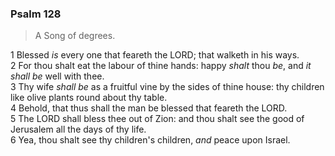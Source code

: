 ### Psalm 128

> A Song of degrees.

1 Blessed *is* every one that feareth the LORD; that walketh in his ways.  
2 For thou shalt eat the labour of thine hands: happy *shalt* thou *be*, and *it shall be* well with thee.  
3 Thy wife *shall be* as a fruitful vine by the sides of thine house: thy children like olive plants round about thy table.  
4 Behold, that thus shall the man be blessed that feareth the LORD.  
5 The LORD shall bless thee out of Zion: and thou shalt see the good of Jerusalem all the days of thy life.  
6 Yea, thou shalt see thy children's children, *and* peace upon Israel.  
